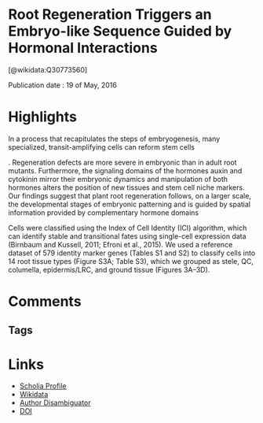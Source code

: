
Root Regeneration Triggers an Embryo-like Sequence Guided by Hormonal Interactions
==================================================================================
  
  [@wikidata:Q30773560]  
  
Publication date : 19 of May, 2016  

# Highlights
In a process that recapitulates
the steps of embryogenesis, many
specialized, transit-amplifying cells can
reform stem cells

. Regeneration defects are more severe in embryonic than in adult root mutants. Furthermore, the signaling domains of the hormones auxin
and cytokinin mirror their embryonic dynamics and
manipulation of both hormones alters the position
of new tissues and stem cell niche markers. Our findings suggest that plant root regeneration follows, on
a larger scale, the developmental stages of embryonic patterning and is guided by spatial information
provided by complementary hormone domains

Cells were classified using the Index of Cell Identity (ICI) algorithm, which can identify stable and transitional fates using single-cell expression data (Birnbaum and Kussell, 2011; Efroni
et al., 2015). We used a reference dataset of 579 identity marker
genes (Tables S1 and S2) to classify cells into 14 root tissue
types (Figure S3A; Table S3), which we grouped as stele, QC,
columella, epidermis/LRC, and ground tissue (Figures 3A–3D).
# Comments

## Tags

# Links
  
 * [Scholia Profile](https://scholia.toolforge.org/work/Q30773560)  
 * [Wikidata](https://www.wikidata.org/wiki/Q30773560)  
 * [Author Disambiguator](https://author-disambiguator.toolforge.org/work_item_oauth.php?id=Q30773560&batch_id=&match=1&author_list_id=&doit=Get+author+links+for+work)  
 * [DOI](https://doi.org/10.1016/J.CELL.2016.04.046)  

